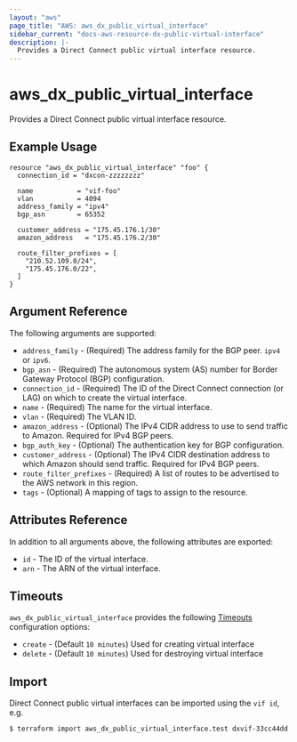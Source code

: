 ```yaml
---
layout: "aws"
page_title: "AWS: aws_dx_public_virtual_interface"
sidebar_current: "docs-aws-resource-dx-public-virtual-interface"
description: |-
  Provides a Direct Connect public virtual interface resource.
---
```


# aws_dx_public_virtual_interface

Provides a Direct Connect public virtual interface resource.

## Example Usage

```hcl
resource "aws_dx_public_virtual_interface" "foo" {
  connection_id = "dxcon-zzzzzzzz"

  name           = "vif-foo"
  vlan           = 4094
  address_family = "ipv4"
  bgp_asn        = 65352

  customer_address = "175.45.176.1/30"
  amazon_address   = "175.45.176.2/30"

  route_filter_prefixes = [
    "210.52.109.0/24",
    "175.45.176.0/22",
  ]
}
```

## Argument Reference

The following arguments are supported:

* `address_family` - (Required) The address family for the BGP peer. `ipv4 ` or `ipv6`.
* `bgp_asn` - (Required) The autonomous system (AS) number for Border Gateway Protocol (BGP) configuration.
* `connection_id` - (Required) The ID of the Direct Connect connection (or LAG) on which to create the virtual interface.
* `name` - (Required) The name for the virtual interface.
* `vlan` - (Required) The VLAN ID.
* `amazon_address` - (Optional) The IPv4 CIDR address to use to send traffic to Amazon. Required for IPv4 BGP peers.
* `bgp_auth_key` - (Optional) The authentication key for BGP configuration.
* `customer_address` - (Optional) The IPv4 CIDR destination address to which Amazon should send traffic. Required for IPv4 BGP peers.
* `route_filter_prefixes` - (Required) A list of routes to be advertised to the AWS network in this region.
* `tags` - (Optional) A mapping of tags to assign to the resource.

## Attributes Reference

In addition to all arguments above, the following attributes are exported:

* `id` - The ID of the virtual interface.
* `arn` - The ARN of the virtual interface.

## Timeouts

`aws_dx_public_virtual_interface` provides the following
[Timeouts](/docs/configuration/resources.html#timeouts) configuration options:

- `create` - (Default `10 minutes`) Used for creating virtual interface
- `delete` - (Default `10 minutes`) Used for destroying virtual interface

## Import

Direct Connect public virtual interfaces can be imported using the `vif id`, e.g.

```
$ terraform import aws_dx_public_virtual_interface.test dxvif-33cc44dd
```
